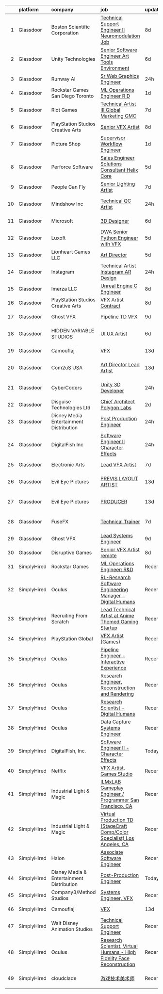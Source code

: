 

|    | platform    | company                                   | job                                                                                                                                                                                                                                                                                                                                                                                                                                                                                                                                                                                                                                                                                                                                                                                                                                                                                                                                                                                                                                                                                                                                                                                                                                                                                                                                                         | update_time   | location                    |
|---:|:------------|:------------------------------------------|:------------------------------------------------------------------------------------------------------------------------------------------------------------------------------------------------------------------------------------------------------------------------------------------------------------------------------------------------------------------------------------------------------------------------------------------------------------------------------------------------------------------------------------------------------------------------------------------------------------------------------------------------------------------------------------------------------------------------------------------------------------------------------------------------------------------------------------------------------------------------------------------------------------------------------------------------------------------------------------------------------------------------------------------------------------------------------------------------------------------------------------------------------------------------------------------------------------------------------------------------------------------------------------------------------------------------------------------------------------|:--------------|:----------------------------|
|  1 | Glassdoor   | Boston Scientific Corporation             | [Technical Support Engineer II   Neuromodulation Job](https://www.glassdoor.com/partner/jobListing.htm?pos=108&ao=1136043&s=58&guid=0000018123391b1e9e0072b2af628848&src=GD_JOB_AD&t=SR&vt=w&cs=1_671e4084&cb=1654153354340&jobListingId=1007890514753&jrtk=3-0-1g4hji6qer15o801-1g4hji6qsjort800-428067770f66e1f3-)                                                                                                                                                                                                                                                                                                                                                                                                                                                                                                                                                                                                                                                                                                                                                                                                                                                                                                                                                                                                                                        | 8d            | Valencia, CA                |
|  2 | Glassdoor   | Unity Technologies                        | [Senior Software Engineer   Art Tools  Environment ](https://www.glassdoor.com/partner/jobListing.htm?pos=123&ao=1136043&s=58&guid=0000018123391b1e9e0072b2af628848&src=GD_JOB_AD&t=SR&vt=w&cs=1_a7207b06&cb=1654153354344&jobListingId=1007895533395&jrtk=3-0-1g4hji6qer15o801-1g4hji6qsjort800-aafe6bb2b47648dc-)                                                                                                                                                                                                                                                                                                                                                                                                                                                                                                                                                                                                                                                                                                                                                                                                                                                                                                                                                                                                                                         | 6d            | Burbank, CA                 |
|  3 | Glassdoor   | Runway AI                                 | [Sr  Web Graphics Engineer](https://www.glassdoor.com/partner/jobListing.htm?pos=106&ao=1136043&s=58&guid=0000018123391b1e9e0072b2af628848&src=GD_JOB_AD&t=SR&vt=w&cs=1_7f9fea41&cb=1654153354339&jobListingId=1007908321626&jrtk=3-0-1g4hji6qer15o801-1g4hji6qsjort800-d74afe8329c404e2-)                                                                                                                                                                                                                                                                                                                                                                                                                                                                                                                                                                                                                                                                                                                                                                                                                                                                                                                                                                                                                                                                  | 24h           | Remote                      |
|  4 | Glassdoor   | Rockstar Games San Diego   Toronto        | [ML Operations Engineer  R D](https://www.glassdoor.com/partner/jobListing.htm?pos=113&ao=1136043&s=58&guid=0000018123391b1e9e0072b2af628848&src=GD_JOB_AD&t=SR&vt=w&cs=1_03bfa1a6&cb=1654153354340&jobListingId=1007907907678&jrtk=3-0-1g4hji6qer15o801-1g4hji6qsjort800-173cdaf018e619cf-)                                                                                                                                                                                                                                                                                                                                                                                                                                                                                                                                                                                                                                                                                                                                                                                                                                                                                                                                                                                                                                                                | 1d            | Carlsbad, CA                |
|  5 | Glassdoor   | Riot Games                                | [Technical Artist III   Global Marketing  GMC](https://www.glassdoor.com/partner/jobListing.htm?pos=129&ao=1136043&s=58&guid=0000018123391b1e9e0072b2af628848&src=GD_JOB_AD&t=SR&vt=w&ea=1&cs=1_68254c64&cb=1654153354345&jobListingId=1007893042640&jrtk=3-0-1g4hji6qer15o801-1g4hji6qsjort800-c8a77252a5f741d9-)                                                                                                                                                                                                                                                                                                                                                                                                                                                                                                                                                                                                                                                                                                                                                                                                                                                                                                                                                                                                                                          | 7d            | Los Angeles, CA             |
|  6 | Glassdoor   | PlayStation Studios Creative Arts         | [Senior VFX Artist](https://www.glassdoor.com/partner/jobListing.htm?pos=130&ao=1136043&s=58&guid=0000018123391b1e9e0072b2af628848&src=GD_JOB_AD&t=SR&vt=w&ea=1&cs=1_9beae525&cb=1654153354345&jobListingId=1007889692283&jrtk=3-0-1g4hji6qer15o801-1g4hji6qsjort800-434ef5c584c4e672-)                                                                                                                                                                                                                                                                                                                                                                                                                                                                                                                                                                                                                                                                                                                                                                                                                                                                                                                                                                                                                                                                     | 8d            | San Diego, CA               |
|  7 | Glassdoor   | Picture Shop                              | [Supervisor  Workflow Engineer](https://www.glassdoor.com/partner/jobListing.htm?pos=107&ao=1136043&s=58&guid=0000018123391b1e9e0072b2af628848&src=GD_JOB_AD&t=SR&vt=w&ea=1&cs=1_8d4148fb&cb=1654153354340&jobListingId=1007907540646&jrtk=3-0-1g4hji6qer15o801-1g4hji6qsjort800-5e6d4a5c1e55dc2d-)                                                                                                                                                                                                                                                                                                                                                                                                                                                                                                                                                                                                                                                                                                                                                                                                                                                                                                                                                                                                                                                         | 1d            | Burbank, CA                 |
|  8 | Glassdoor   | Perforce Software                         | [Sales Engineer   Solutions Consultant   Helix Core](https://www.glassdoor.com/partner/jobListing.htm?pos=128&ao=1136043&s=58&guid=0000018123391b1e9e0072b2af628848&src=GD_JOB_AD&t=SR&vt=w&ea=1&cs=1_1ad43e2e&cb=1654153354345&jobListingId=1007897667469&jrtk=3-0-1g4hji6qer15o801-1g4hji6qsjort800-e41cfa5099f3eacd-)                                                                                                                                                                                                                                                                                                                                                                                                                                                                                                                                                                                                                                                                                                                                                                                                                                                                                                                                                                                                                                    | 5d            | Atlanta, GA                 |
|  9 | Glassdoor   | People Can Fly                            | [Senior Lighting Artist](https://www.glassdoor.com/partner/jobListing.htm?pos=126&ao=1136043&s=58&guid=0000018123391b1e9e0072b2af628848&src=GD_JOB_AD&t=SR&vt=w&ea=1&cs=1_24a43c8a&cb=1654153354344&jobListingId=1007893842900&jrtk=3-0-1g4hji6qer15o801-1g4hji6qsjort800-9cd255f84f226563-)                                                                                                                                                                                                                                                                                                                                                                                                                                                                                                                                                                                                                                                                                                                                                                                                                                                                                                                                                                                                                                                                | 7d            | New York, NY                |
| 10 | Glassdoor   | Mindshow Inc                              | [Technical QC Artist](https://www.glassdoor.com/partner/jobListing.htm?pos=114&ao=1136043&s=58&guid=0000018123391b1e9e0072b2af628848&src=GD_JOB_AD&t=SR&vt=w&ea=1&cs=1_eda4aa97&cb=1654153354340&jobListingId=1007909310003&jrtk=3-0-1g4hji6qer15o801-1g4hji6qsjort800-2e67403e889c728d-)                                                                                                                                                                                                                                                                                                                                                                                                                                                                                                                                                                                                                                                                                                                                                                                                                                                                                                                                                                                                                                                                   | 24h           | Los Angeles, CA             |
| 11 | Glassdoor   | Microsoft                                 | [3D Designer](https://www.glassdoor.com/partner/jobListing.htm?pos=112&ao=1136043&s=58&guid=0000018123391b1e9e0072b2af628848&src=GD_JOB_AD&t=SR&vt=w&cs=1_db9784d3&cb=1654153354342&jobListingId=1007896407765&jrtk=3-0-1g4hji6qer15o801-1g4hji6qsjort800-59a50215a136338b-)                                                                                                                                                                                                                                                                                                                                                                                                                                                                                                                                                                                                                                                                                                                                                                                                                                                                                                                                                                                                                                                                                | 6d            | Redmond, WA                 |
| 12 | Glassdoor   | Luxoft                                    | [DWA Senior Python Engineer with VFX](https://www.glassdoor.com/partner/jobListing.htm?pos=109&ao=1136043&s=58&guid=0000018123391b1e9e0072b2af628848&src=GD_JOB_AD&t=SR&vt=w&cs=1_f72d9187&cb=1654153354340&jobListingId=1007899407069&jrtk=3-0-1g4hji6qer15o801-1g4hji6qsjort800-5b7b3513b97c7553-)                                                                                                                                                                                                                                                                                                                                                                                                                                                                                                                                                                                                                                                                                                                                                                                                                                                                                                                                                                                                                                                        | 5d            | Remote                      |
| 13 | Glassdoor   | Lionheart Games  LLC                      | [Art Director](https://www.glassdoor.com/partner/jobListing.htm?pos=124&ao=1136043&s=58&guid=0000018123391b1e9e0072b2af628848&src=GD_JOB_AD&t=SR&vt=w&ea=1&cs=1_792e56d3&cb=1654153354344&jobListingId=1007898771827&jrtk=3-0-1g4hji6qer15o801-1g4hji6qsjort800-6c910f6bfc2ed1a1-)                                                                                                                                                                                                                                                                                                                                                                                                                                                                                                                                                                                                                                                                                                                                                                                                                                                                                                                                                                                                                                                                          | 5d            | Atlanta, GA                 |
| 14 | Glassdoor   | Instagram                                 | [Technical Artist   Instagram AR Design](https://www.glassdoor.com/partner/jobListing.htm?pos=118&ao=1136043&s=58&guid=0000018123391b1e9e0072b2af628848&src=GD_JOB_AD&t=SR&vt=w&cs=1_100346ce&cb=1654153354341&jobListingId=1007910880205&jrtk=3-0-1g4hji6qer15o801-1g4hji6qsjort800-dfe71800a17abd2c-)                                                                                                                                                                                                                                                                                                                                                                                                                                                                                                                                                                                                                                                                                                                                                                                                                                                                                                                                                                                                                                                     | 24h           | New York, NY                |
| 15 | Glassdoor   | Imerza  LLC                               | [Unreal Engine   C   Engineer](https://www.glassdoor.com/partner/jobListing.htm?pos=104&ao=1136043&s=58&guid=0000018123391b1e9e0072b2af628848&src=GD_JOB_AD&t=SR&vt=w&ea=1&cs=1_72ef6fd5&cb=1654153354339&jobListingId=1007889725581&jrtk=3-0-1g4hji6qer15o801-1g4hji6qsjort800-10aee42739dfba4d-)                                                                                                                                                                                                                                                                                                                                                                                                                                                                                                                                                                                                                                                                                                                                                                                                                                                                                                                                                                                                                                                          | 8d            | Remote                      |
| 16 | Glassdoor   | PlayStation Studios Creative Arts         | [VFX Artist  Contract ](https://www.glassdoor.com/partner/jobListing.htm?pos=117&ao=1136043&s=58&guid=0000018123391b1e9e0072b2af628848&src=GD_JOB_AD&t=SR&vt=w&ea=1&cs=1_7570dc1c&cb=1654153354341&jobListingId=1007889692289&jrtk=3-0-1g4hji6qer15o801-1g4hji6qsjort800-bada1363746d2f18-)                                                                                                                                                                                                                                                                                                                                                                                                                                                                                                                                                                                                                                                                                                                                                                                                                                                                                                                                                                                                                                                                 | 8d            | San Diego, CA               |
| 17 | Glassdoor   | Ghost VFX                                 | [Pipeline TD  VFX ](https://www.glassdoor.com/partner/jobListing.htm?pos=115&ao=1136043&s=58&guid=0000018123391b1e9e0072b2af628848&src=GD_JOB_AD&t=SR&vt=w&ea=1&cs=1_7f1d7c04&cb=1654153354340&jobListingId=1007885916905&jrtk=3-0-1g4hji6qer15o801-1g4hji6qsjort800-f36988c75c84b5b1-)                                                                                                                                                                                                                                                                                                                                                                                                                                                                                                                                                                                                                                                                                                                                                                                                                                                                                                                                                                                                                                                                     | 9d            | Burbank, CA                 |
| 18 | Glassdoor   | HIDDEN VARIABLE STUDIOS                   | [UI UX Artist](https://www.glassdoor.com/partner/jobListing.htm?pos=116&ao=1136043&s=58&guid=0000018123391b1e9e0072b2af628848&src=GD_JOB_AD&t=SR&vt=w&cs=1_33e911e2&cb=1654153354341&jobListingId=1007894264031&jrtk=3-0-1g4hji6qer15o801-1g4hji6qsjort800-4c6759a2252c06b2-)                                                                                                                                                                                                                                                                                                                                                                                                                                                                                                                                                                                                                                                                                                                                                                                                                                                                                                                                                                                                                                                                               | 6d            | Los Angeles, CA             |
| 19 | Glassdoor   | Camouflaj                                 | [VFX](https://www.glassdoor.com/partner/jobListing.htm?pos=101&ao=1110586&s=58&guid=0000018123391b1e9e0072b2af628848&src=GD_JOB_AD&t=SR&vt=w&ea=1&cs=1_c35857ad&cb=1654153354339&jobListingId=1007877231834&cpc=64DC0C913FDBAADD&jrtk=3-0-1g4hji6qer15o801-1g4hji6qsjort800-5b92ded5226cf5e6--6NYlbfkN0DV8i6JO0Mt2anNls1eYRoTJimSgmMV1rq03O9nry_OkytkZiNzOe0KGix3coaQsJqk-nsg8MfP6yb9rwBj0-TqKxqquJhbXQyIsBcPiiABwWb23itD5oTAVymCtdIaVRQdY7TY_nGY3Ytk1vjFkSksNFSIPZm5swlLB-LgSnBlz48Z32CLBSA-3d0MTLajeaIcwn_BS0zR5bbnqsi_bGAveA9vdsxMI87su1gwHADVDMVgJjCA7IT4qTllPpyxnhkZWkkGpPRq1q-_3wNeFlAYeFcheeOvrLpBQSPrNZ1XgXPcp1f0_kpLdZovSIOVZfag6CUO3f3pCrlF1_rvuGPy23iNo-AeLnBto7pgbSiRMW4x04U6QFRE9qjtifIIghwKHbTIzSLkmK5mFN3RFroCvVm6muzAviay0xAf5ls5rVGt_m5DI_xQuBGdmystH-siSOKkP9UUf9fjwIOL0MMwkNJnv9svA1FEd4STjsMjHUsbk_qaDERC)                                                                                                                                                                                                                                                                                                                                                                                                                                                                                                                              | 13d           | Bellevue, WA                |
| 20 | Glassdoor   | Com2uS USA                                | [Art Director   Lead Artist](https://www.glassdoor.com/partner/jobListing.htm?pos=125&ao=1136043&s=58&guid=0000018123391b1e9e0072b2af628848&src=GD_JOB_AD&t=SR&vt=w&ea=1&cs=1_af176b46&cb=1654153354344&jobListingId=1007876833291&jrtk=3-0-1g4hji6qer15o801-1g4hji6qsjort800-69fc8816d6d2be4b-)                                                                                                                                                                                                                                                                                                                                                                                                                                                                                                                                                                                                                                                                                                                                                                                                                                                                                                                                                                                                                                                            | 13d           | El Segundo, CA              |
| 21 | Glassdoor   | CyberCoders                               | [Unity 3D Developer](https://www.glassdoor.com/partner/jobListing.htm?pos=103&ao=1110586&s=58&guid=0000018123391b1e9e0072b2af628848&src=GD_JOB_AD&t=SR&vt=w&ea=1&cs=1_867c4652&cb=1654153354339&jobListingId=1007910345773&cpc=3BA4CE39D5B5DEF5&jrtk=3-0-1g4hji6qer15o801-1g4hji6qsjort800-9a20e9641637c9a4--6NYlbfkN0CpFJQzrgRR8WqXWK1qKKEqALWJw739KlKqr2H-MSI4eoBlI4EFrmor2FYZMP3muM3gKtSVVRGDvvrClVyOggM5xbj5W3kO_sCg4NG8z4Lpbwlwm9R2f-2lUWbizLbqAAsY_WPOqvzQ2AXTw4xu2rd__lBrzfY__D-1jlxQ1WE6zMlzzuAT9SXjzCenUnM1XPdhmY1d0OAVtlC_02PeoH2t5MaAH1zshQ5Wj-REekc9GtUZjmAZfamKNu1RbWqEPaIJaPgZK9WxDgZv8ww5MWUXqcul-M6Yay-eNvOPGnvuxgGm516u7VWY2rro7nwKw_58d5D_Xg_1awasxBT9HVvjDajeNRCwJlsnwDyZNu44pexnwvWePSHPMdmKMXGF5NUDFWkLmF9PD5-FEQAeDU21U62Rc_Gf2k7c_o2wPWzxWbBhLiIOMd-ZxOQY-P8uiS5P2wX5mkOkwevqkqQAbEKd6KWKshJiZmPE4M8b3GzF0_KAfLk6nmkgIbqi8QVP-MT0La63WmupHCKNNzE5Bp87alpaXa5jGSKO6-9WS79tM-eIeYgOGwydsr23iqKP2-e_Haocjb6y72DpmlCzAjdIb73dJJra92i8DeiXrZKV0QkyVBf4X68rZJY4LbYUqe1JVB3zWkNU1grS6jumxx1ZxL64BHugHDTUyAhaxgZJ61DMe2kocuS8oU0Js3YXizC2wfpDX_o01ZnRfJjdoYhzzYpELFhDZflt7wZxeQn6UUPdHggHvVdoKeaYEdRTr25gboA6BCRSQ6NCVfBu5mop_lz19pR4JV5L5V2emGWa0GXjTqruMyOKDLfbrapsXJ44FjEln00UUUqBfWyJHhYxqPjNRX5ZpfBhZoP_TiUpeTDR7nkNCKPX7ch04keJl_ePtarFJxYU5HL35_SMq5L3exiFR_IqytgO37Qt51thLCHPWUiJjZl1YhA2kwkdphrJFWzyt9vo3y0p9NscrV6cGXF-g0AXzOY%3D) | 24h           | Los Angeles, CA             |
| 22 | Glassdoor   | Disguise Technologies Ltd                 | [Chief Architect   Polygon Labs](https://www.glassdoor.com/partner/jobListing.htm?pos=121&ao=1136043&s=58&guid=0000018123391b1e9e0072b2af628848&src=GD_JOB_AD&t=SR&vt=w&ea=1&cs=1_466a32e5&cb=1654153354343&jobListingId=1007903629131&jrtk=3-0-1g4hji6qer15o801-1g4hji6qsjort800-ab42b4e568f9beef-)                                                                                                                                                                                                                                                                                                                                                                                                                                                                                                                                                                                                                                                                                                                                                                                                                                                                                                                                                                                                                                                        | 2d            | New York, NY                |
| 23 | Glassdoor   | Disney Media   Entertainment Distribution | [Post Production Engineer](https://www.glassdoor.com/partner/jobListing.htm?pos=102&ao=1110586&s=58&guid=0000018123391b1e9e0072b2af628848&src=GD_JOB_AD&t=SR&vt=w&cs=1_6ff087d1&cb=1654153354339&jobListingId=1007911189834&cpc=47CFDC01B3F81FAC&jrtk=3-0-1g4hji6qer15o801-1g4hji6qsjort800-2c4f4f11d145adf7--6NYlbfkN0DAFTyt7pbDCC2JPO79CSdi1dIb81yjczP5qsKcZIxgiYm3-7g-689UM0rgypL64cpfPPTn2OsvpmacAaA51aRQYX3LKxVtoqWEn98tx22CeUsLacaAJp_OnGLUZl_ebDEIbC6_QiSj1PsYu9bgYBYYM9ErYgNQvoYRAHyngIAkxXXH4sG1zNznJwRdFW3QXpL_YMT6iJe9tI0VAEvw5HXhIJk1qVewZwXZI7fdc38QSdaMCfOi07lRMA4jkQGzkpKIoJRUBKHW8xjYeN1vanJwf5LYX32hSRJSV8vR9cFVXPeUhlIRXGkHTDwKxOW5tVBzsKLX0PKawDKQkebxz4h4Z3SqfMfqmRW8Q_pbhaeT5NMTpbOH7U0DXdARvmdrVoCQ4LnTDnQjdl6HiwlmZDuRxmjNrnbfG59k02H62JU8N_utKi0-IXOgc-PDd9oiaqI%3D)                                                                                                                                                                                                                                                                                                                                                                                                                                                                                                                                                                | 24h           | Tarzana, CA                 |
| 24 | Glassdoor   | DigitalFish  Inc                          | [Software Engineer II   Character Effects](https://www.glassdoor.com/partner/jobListing.htm?pos=105&ao=1136043&s=58&guid=0000018123391b1e9e0072b2af628848&src=GD_JOB_AD&t=SR&vt=w&ea=1&cs=1_311d5ca8&cb=1654153354339&jobListingId=1007911690931&jrtk=3-0-1g4hji6qer15o801-1g4hji6qsjort800-70e4133aad69f5a2-)                                                                                                                                                                                                                                                                                                                                                                                                                                                                                                                                                                                                                                                                                                                                                                                                                                                                                                                                                                                                                                              | 24h           | Remote                      |
| 25 | Glassdoor   | Electronic Arts                           | [Lead VFX Artist](https://www.glassdoor.com/partner/jobListing.htm?pos=110&ao=1136043&s=58&guid=0000018123391b1e9e0072b2af628848&src=GD_JOB_AD&t=SR&vt=w&cs=1_7330fb61&cb=1654153354340&jobListingId=1007893634681&jrtk=3-0-1g4hji6qer15o801-1g4hji6qsjort800-3a8b9d5b68e1e55e-)                                                                                                                                                                                                                                                                                                                                                                                                                                                                                                                                                                                                                                                                                                                                                                                                                                                                                                                                                                                                                                                                            | 7d            | Seattle, WA                 |
| 26 | Glassdoor   | Evil Eye Pictures                         | [PREVIS LAYOUT ARTIST](https://www.glassdoor.com/partner/jobListing.htm?pos=120&ao=1136043&s=58&guid=0000018123391b1e9e0072b2af628848&src=GD_JOB_AD&t=SR&vt=w&cs=1_66e1007f&cb=1654153354341&jobListingId=1007877739819&jrtk=3-0-1g4hji6qer15o801-1g4hji6qsjort800-67ae2da77485c983-)                                                                                                                                                                                                                                                                                                                                                                                                                                                                                                                                                                                                                                                                                                                                                                                                                                                                                                                                                                                                                                                                       | 13d           | San Francisco, CA           |
| 27 | Glassdoor   | Evil Eye Pictures                         | [PRODUCER](https://www.glassdoor.com/partner/jobListing.htm?pos=119&ao=1136043&s=58&guid=0000018123391b1e9e0072b2af628848&src=GD_JOB_AD&t=SR&vt=w&cs=1_056905ae&cb=1654153354341&jobListingId=1007877740014&jrtk=3-0-1g4hji6qer15o801-1g4hji6qsjort800-919e754d8829177d-)                                                                                                                                                                                                                                                                                                                                                                                                                                                                                                                                                                                                                                                                                                                                                                                                                                                                                                                                                                                                                                                                                   | 13d           | San Francisco, CA           |
| 28 | Glassdoor   | FuseFX                                    | [Technical Trainer](https://www.glassdoor.com/partner/jobListing.htm?pos=127&ao=1136043&s=58&guid=0000018123391b1e9e0072b2af628848&src=GD_JOB_AD&t=SR&vt=w&cs=1_05e76167&cb=1654153354345&jobListingId=1007893406855&jrtk=3-0-1g4hji6qer15o801-1g4hji6qsjort800-75fdade21ef2942b-)                                                                                                                                                                                                                                                                                                                                                                                                                                                                                                                                                                                                                                                                                                                                                                                                                                                                                                                                                                                                                                                                          | 7d            | Los Angeles, CA             |
| 29 | Glassdoor   | Ghost VFX                                 | [Lead Systems Engineer](https://www.glassdoor.com/partner/jobListing.htm?pos=122&ao=1136043&s=58&guid=0000018123391b1e9e0072b2af628848&src=GD_JOB_AD&t=SR&vt=w&ea=1&cs=1_c0892afe&cb=1654153354344&jobListingId=1007885916831&jrtk=3-0-1g4hji6qer15o801-1g4hji6qsjort800-65574c1c58bbbe59-)                                                                                                                                                                                                                                                                                                                                                                                                                                                                                                                                                                                                                                                                                                                                                                                                                                                                                                                                                                                                                                                                 | 9d            | Burbank, CA                 |
| 30 | Glassdoor   | Disruptive Games                          | [Senior VFX Artist  remote ](https://www.glassdoor.com/partner/jobListing.htm?pos=111&ao=1136043&s=58&guid=0000018123391b1e9e0072b2af628848&src=GD_JOB_AD&t=SR&vt=w&ea=1&cs=1_8466dd1e&cb=1654153354340&jobListingId=1007890195909&jrtk=3-0-1g4hji6qer15o801-1g4hji6qsjort800-ca33f251a7fe72e9-)                                                                                                                                                                                                                                                                                                                                                                                                                                                                                                                                                                                                                                                                                                                                                                                                                                                                                                                                                                                                                                                            | 8d            | Remote                      |
| 31 | SimplyHired | Rockstar Games                            | [ML Operations Engineer: R&D](https://www.simplyhired.com/job/4UqlRtnLgoaGMicsjYesIr1pOsvzIkP6eOaM6e0xWXRYodvM_Zhi2w?q=vfx+engineer)                                                                                                                                                                                                                                                                                                                                                                                                                                                                                                                                                                                                                                                                                                                                                                                                                                                                                                                                                                                                                                                                                                                                                                                                                        | Recently      | Carlsbad, CA                |
| 32 | SimplyHired | Oculus                                    | [RL-Research Software Engineering Manager - Digital Humans](https://www.simplyhired.com/job/5l08yrQLWlU45qL9PwWdkMx2d75oitTssxF2u8pCLjbJF4zpHyjWUw?q=vfx+engineer)                                                                                                                                                                                                                                                                                                                                                                                                                                                                                                                                                                                                                                                                                                                                                                                                                                                                                                                                                                                                                                                                                                                                                                                          | Recently      | Sausalito, CA               |
| 33 | SimplyHired | Recruiting From Scratch                   | [Lead Technical Artist at Anime Themed Gaming Startup](https://www.simplyhired.com/job/yH8n3LPaGiGHd6RV0lS_uTKe7lL7zlvD9dkrGywDgtzPTKep37DU9A?q=vfx+engineer)                                                                                                                                                                                                                                                                                                                                                                                                                                                                                                                                                                                                                                                                                                                                                                                                                                                                                                                                                                                                                                                                                                                                                                                               | Recently      | Cupertino, CA +90 locations |
| 34 | SimplyHired | PlayStation Global                        | [VFX Artist (Games)](https://www.simplyhired.com/job/FLpMuT5_4M4AfLlN3bRJDuxP1O2a2OEO2XXoJOpyC5Vo9Ep2rizThQ?q=vfx+engineer)                                                                                                                                                                                                                                                                                                                                                                                                                                                                                                                                                                                                                                                                                                                                                                                                                                                                                                                                                                                                                                                                                                                                                                                                                                 | Recently      | San Mateo, CA               |
| 35 | SimplyHired | Oculus                                    | [Pipeline Engineer - Interactive Experience](https://www.simplyhired.com/job/54GYbBlhM5iegHYrRHpNoXcxKPNjeBHfiKJFAF-4WmFMbFB9zcAVNQ?q=vfx+engineer)                                                                                                                                                                                                                                                                                                                                                                                                                                                                                                                                                                                                                                                                                                                                                                                                                                                                                                                                                                                                                                                                                                                                                                                                         | Recently      | Sausalito, CA               |
| 36 | SimplyHired | Oculus                                    | [Research Engineer, Reconstruction and Rendering](https://www.simplyhired.com/job/tAo2AcurdoYQR3sxn8p9XmMob7z3USQYkxagUO9y174YjMFL8e7wqw?q=vfx+engineer)                                                                                                                                                                                                                                                                                                                                                                                                                                                                                                                                                                                                                                                                                                                                                                                                                                                                                                                                                                                                                                                                                                                                                                                                    | Recently      | Sausalito, CA               |
| 37 | SimplyHired | Oculus                                    | [Research Scientist - Digital Humans](https://www.simplyhired.com/job/QTz-jEc3Oj2SQEXmG0XD_l0p3nHdNtytgfufTU1bRuTCSNFDUWilOQ?q=vfx+engineer)                                                                                                                                                                                                                                                                                                                                                                                                                                                                                                                                                                                                                                                                                                                                                                                                                                                                                                                                                                                                                                                                                                                                                                                                                | Recently      | Sausalito, CA               |
| 38 | SimplyHired | Oculus                                    | [Data Capture Systems Engineer](https://www.simplyhired.com/job/ZDj3SK5nkD8O6KjVqqfAQu3GLmx7-K6geyMvrRTAZudejMbv13_nHQ?q=vfx+engineer)                                                                                                                                                                                                                                                                                                                                                                                                                                                                                                                                                                                                                                                                                                                                                                                                                                                                                                                                                                                                                                                                                                                                                                                                                      | Recently      | Sausalito, CA               |
| 39 | SimplyHired | DigitalFish, Inc.                         | [Software Engineer II - Character Effects](https://www.simplyhired.com/job/GZsTLP3ybQ5qK99rudS3qu2bgKQSIaiub4pSCrPlFubDf_JQiXlGGg?q=vfx+engineer)                                                                                                                                                                                                                                                                                                                                                                                                                                                                                                                                                                                                                                                                                                                                                                                                                                                                                                                                                                                                                                                                                                                                                                                                           | Today         | Remote                      |
| 40 | SimplyHired | Netflix                                   | [VFX Artist, Games Studio](https://www.simplyhired.com/job/yZzaIP6yHguF-mhsPAMWt5U0Wg9-ObCmh59cr13zFSViAE3-VUXpSA?q=vfx+engineer)                                                                                                                                                                                                                                                                                                                                                                                                                                                                                                                                                                                                                                                                                                                                                                                                                                                                                                                                                                                                                                                                                                                                                                                                                           | Recently      | Remote                      |
| 41 | SimplyHired | Industrial Light & Magic                  | [ILMxLAB Gameplay Engineer / Programmer San Francisco, CA](https://www.simplyhired.com/job/9zWEc99PG2amVQToeWfiBPXTQLFuFAGCdpdMHqohupvYaOcEPsR5zg?q=vfx+engineer)                                                                                                                                                                                                                                                                                                                                                                                                                                                                                                                                                                                                                                                                                                                                                                                                                                                                                                                                                                                                                                                                                                                                                                                           | Recently      | San Francisco, CA           |
| 42 | SimplyHired | Industrial Light & Magic                  | [Virtual Production TD (StageCraft Comp/Color Specialist) Los Angeles, CA](https://www.simplyhired.com/job/V9TLlkDjXtcuCMc5m4Khg3J8Z2YMXE8OeskjlaYQWKaoBUNQp3nfhQ?q=vfx+engineer)                                                                                                                                                                                                                                                                                                                                                                                                                                                                                                                                                                                                                                                                                                                                                                                                                                                                                                                                                                                                                                                                                                                                                                           | Recently      | Los Angeles, CA             |
| 43 | SimplyHired | Halon                                     | [Associate Software Engineer](https://www.simplyhired.com/job/QfpjhUfc7pCHcnCmJZn0TwL70V58y1gN-eYqy0-U7ieXnfp22xX3hw?q=vfx+engineer)                                                                                                                                                                                                                                                                                                                                                                                                                                                                                                                                                                                                                                                                                                                                                                                                                                                                                                                                                                                                                                                                                                                                                                                                                        | Recently      | Santa Monica, CA            |
| 44 | SimplyHired | Disney Media & Entertainment Distribution | [Post-Production Engineer](https://www.simplyhired.com/job/jPokn_NLQqVZJBRZxkMJr9JA5v2UUQxSHK14nHWYRDpMN4_eI0emcg?q=vfx+engineer)                                                                                                                                                                                                                                                                                                                                                                                                                                                                                                                                                                                                                                                                                                                                                                                                                                                                                                                                                                                                                                                                                                                                                                                                                           | Today         | Tarzana, CA                 |
| 45 | SimplyHired | Company3/Method Studios                   | [Systems Engineer, VFX](https://www.simplyhired.com/job/I7iFRTPCy9OTW4JS6ybtGFi4XUM-KxIpAefYxYrUHLMwdPzH3nZVsQ?q=vfx+engineer)                                                                                                                                                                                                                                                                                                                                                                                                                                                                                                                                                                                                                                                                                                                                                                                                                                                                                                                                                                                                                                                                                                                                                                                                                              | Recently      | New York, NY                |
| 46 | SimplyHired | Camouflaj                                 | [VFX](https://www.simplyhired.com/job/xZQA6n7s6gQI6DeYouw-qK4Q6L_bMQeG2ISjx3BsxLPYW1q78BtYYA?q=vfx+engineer)                                                                                                                                                                                                                                                                                                                                                                                                                                                                                                                                                                                                                                                                                                                                                                                                                                                                                                                                                                                                                                                                                                                                                                                                                                                | 13d           | Bellevue, WA                |
| 47 | SimplyHired | Walt Disney Animation Studios             | [Technical Support Engineer](https://www.simplyhired.com/job/yzrZ4_ISv3Z-KQ1cbaSDrI92DZiQBX4A6_40E_P_gHmTUl3aF9m5kA?q=vfx+engineer)                                                                                                                                                                                                                                                                                                                                                                                                                                                                                                                                                                                                                                                                                                                                                                                                                                                                                                                                                                                                                                                                                                                                                                                                                         | Recently      | Burbank, CA                 |
| 48 | SimplyHired | Oculus                                    | [Research Scientist, Virtual Humans - High Fidelity Face Reconstruction](https://www.simplyhired.com/job/Onnbd4ASEB3NBos7oSKuETOv-r2Vl3NPqJYenWgGBQrNlD1A9kkgtQ?q=vfx+engineer)                                                                                                                                                                                                                                                                                                                                                                                                                                                                                                                                                                                                                                                                                                                                                                                                                                                                                                                                                                                                                                                                                                                                                                             | Recently      | Sausalito, CA               |
| 49 | SimplyHired | cloudclade                                | [游戏技术美术师](https://www.simplyhired.com/job/pSO4IJacoTKqOYwceaSzXCLyuDhzXx65fnAFWovItCEpcMRA5JnEgw?q=vfx+engineer)                                                                                                                                                                                                                                                                                                                                                                                                                                                                                                                                                                                                                                                                                                                                                                                                                                                                                                                                                                                                                                                                                                                                                                                                                                            | Recently      | San Francisco, CA           |